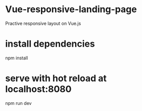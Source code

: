 # Vue-responsive-landing-page
Practive responsive layout on Vue.js


# install dependencies
npm install

# serve with hot reload at localhost:8080
npm run dev
